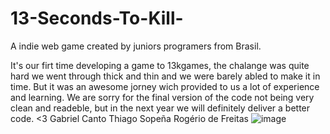 # 13-Seconds-To-Kill-
A indie web game created by juniors programers from Brasil.

It's our firt time developing a game to 13kgames, the chalange was quite hard we went through thick and thin and we were barely abled to make it in time. But it was an awesome jorney wich provided to us a lot of experience and learning.
We are sorry for the final version of the code not being very clean and readeble, but in the next year we will definitely deliver a better code. <3
Gabriel Canto 
Thiago Sopeña
Rogério de Freitas
![image](https://github.com/user-attachments/assets/7a9f793b-db4d-4f26-8d43-c1b72afa55b4)

